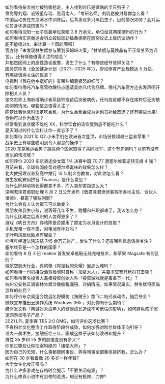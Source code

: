 如何看待柴犬初七被狗贩抢走，主人找到时已是做熟的半只狗子？  
曾侮辱刘翔、诋毁董存瑞、黑河南人，「考研名师」刘晓艳被封号你怎么看？  
中国运动员在东京湾水中训练后，后背发现多只黑色虫子，目前情况如何？会对运动员身体造成伤害吗？  
如何看待沈阳一女子告赢单位获赔 2.8 万余元，单位给其两筐硬币的行为？  
如何看待东京奥运会巩立姣铅球劲敌桑德斯在颁奖仪式上做抗议动作？  
能不能绕过π，来计算一个圆的面积?  
官方称「未发现林生斌参与策划保姆纵火案」「林某斌与莫焕晶有不正常关系为谣言」，还有哪些值得关注的信息？  
井柏然因网上的恶性造谣报警，发生了什么？有哪些细节值得关注？  
国务院印发《全民健身计划（2021－2025 年）》，带动体育产业规模达 5 万亿，有哪些值得关注的信息？  
电视剧《我在他乡挺好的》有哪些细思极恐的细节？  
如何看待哪吒汽车高管欲蹭热点邀请吴亦凡代言品牌，哪吒汽车官方连夜发声明开除相关人员？  
张文宏称上海新增确诊者系接种疫苗后突破病例，任何疫苗都不存在接种后无突破病例的情况，哪些信息值得关注？  
陈梦比赛休息时淡定吃香蕉，为什么香蕉会成为运动员补给首选？还有哪些水果/食物可以作为备选？  
经常看到说空腹不能吃 XX，科学饮食的话空腹到底不能吃什么？  
夏天喝过的什么饮料让你一直忘不了？  
如何看待 2021 年 Q2 小米手机在欧洲首次登顶，市场份额超越三星和苹果？  
战争史上有哪些聪明到令人窒息的操作？  
2020 东京奥运会男子跳高两个国家取得了共同冠军，这个有先例吗？以前有没有类似的情况呢？  
如何评价 2020 东京奥运会女篮 1/4 决赛中国 70:77 遭塞尔维亚逆转无缘 4 强？  
目前来看，全球各国疫苗对德尔塔毒株的效果怎么样？  
北大教授建议普及高中推行 10 年制义务教育，对此你怎么看？  
男生发晚安用拼音「wanan」是什么意思？  
为什么同种动物长得都差不多，而人类却差距这么大？  
深圳君泽君离职助理 8 月 2 日公开发布《致君泽君律师事务所各地主任、合伙人律师》，暴露了哪些问题?  
为什么会有人认为黛玉可以做妾？  
男朋友催我生小孩，说再等几年不生，跳槽和升职都难了，我该怎么办？  
为什么团建之后离职的人变得更多了？  
游戏《明日方舟》异格陈是否挪用了原定为水月设计的技能？  
手机充电一夜不拔，对电池有坏处吗？  
无叶电风扇优缺点有哪些？  
哔哩哔哩遭法院冻结 745 余万元财产，发生了什么？还有哪些信息值得关注？  
塞尔维亚是一个怎样的国家？  
如何看待 8 月 3 日 realme 首发安卓磁吸无线充电技术，和苹果 Magsafe 有何区别？  
做航空航天行业，真的像《你是我的荣耀》里那么难吗？  
如何看待一司机接受酒驾检测时自称「加拿大人」，并要求交警开枪将其击毙？  
如何看待著名投资人鑫根投资创始人称「投资游戏就是毒害下一代」？  
杭州公安称正调查林生斌涉嫌偷税漏税、诈捐情况。如果情况属实，林生斌将面临怎样的处罚？  
如何评价东京奥运会跳远名将模仿《海贼王》路飞二档经典动作，随后夺金？  
微软宣布推出云操作系统 Windows 365 ，对此你有什么期待？  
媒体发文称「网游对未成年人的健康成长造成不可低估的影响」，如何避免孩子沉迷网游或电子产品？  
2021 LPL 夏季赛 TES 2:0 OMG，如何评价这场比赛？  
不良粉丝文化整治工作取得阶段性成效，如何加强对粉丝群体正向引导？  
准大一美术生，接触板绘三年，画成这样子该如何改进和提升？  
男性 35 岁和 25 岁的颜值差别有多大？  
你见过哪些让你拍案叫绝的「接梗大师」？  
因为自己的无知，什么事都跟同事说，弄得同事全部集体排挤我，怎么办？  
如何在 30 岁看着像 20 多岁一样年轻?  
大学女生化妆正常吗？  
为什么许多游戏在存档时会提示「不要关闭电源」？  
为什么修真小说中有剑修的说法，却没有枪修，刀修?  
